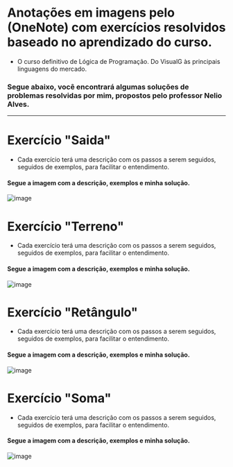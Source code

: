# Anotações em imagens pelo (OneNote) com exercícios resolvidos baseado no aprendizado do curso.

- O curso definitivo de Lógica de Programação. Do VisualG às principais linguagens do mercado.

### Segue abaixo, você encontrará algumas soluções de problemas resolvidas por mim, propostos pelo professor Nelio Alves.
-----------------

# Exercício "Saida"
- Cada exercício terá uma descrição com os passos a serem seguidos, seguidos de exemplos, para facilitar o entendimento.
#### Segue a imagem com a descrição, exemplos e minha solução.
![image](https://user-images.githubusercontent.com/116051908/198114642-111ab5ca-f254-4b8d-9f8c-45cd9597b6f9.png)



# Exercício "Terreno"
- Cada exercício terá uma descrição com os passos a serem seguidos, seguidos de exemplos, para facilitar o entendimento.
#### Segue a imagem com a descrição, exemplos e minha solução.
![image](https://user-images.githubusercontent.com/116051908/198112673-b97af6b5-6828-40d1-919b-d75b941a1ae5.png)



# Exercício "Retângulo"
- Cada exercício terá uma descrição com os passos a serem seguidos, seguidos de exemplos, para facilitar o entendimento.
#### Segue a imagem com a descrição, exemplos e minha solução.
![image](https://user-images.githubusercontent.com/116051908/198114160-2f587dc7-dc0b-4ae3-bc69-a8e0096cb366.png)


# Exercício "Soma"
- Cada exercício terá uma descrição com os passos a serem seguidos, seguidos de exemplos, para facilitar o entendimento.
#### Segue a imagem com a descrição, exemplos e minha solução.
![image](https://user-images.githubusercontent.com/116051908/198114449-0411c216-9442-466c-8eab-bd6ee7ab7c0b.png)
